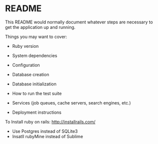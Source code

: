 # README

This README would normally document whatever steps are necessary to get the
application up and running.

Things you may want to cover:

* Ruby version

* System dependencies

* Configuration

* Database creation

* Database initialization

* How to run the test suite

* Services (job queues, cache servers, search engines, etc.)

* Deployment instructions


To Install ruby on rails: http://installrails.com/
* Use Postgres instead of SQLite3
* Insatll rubyMine instead of Sublime
